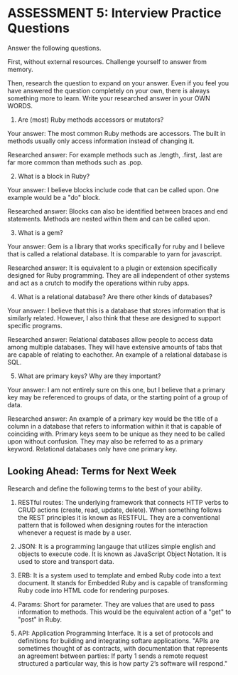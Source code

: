 # ASSESSMENT 5: Interview Practice Questions
Answer the following questions.

First, without external resources. Challenge yourself to answer from memory.

Then, research the question to expand on your answer. Even if you feel you have answered the question completely on your own, there is always something more to learn. Write your researched answer in your OWN WORDS.

1. Are (most) Ruby methods accessors or mutators?

  Your answer: The most common Ruby methods are accessors. The built in methods usually only access information instead of changing it.

  Researched answer: For example methods such as .length, .first, .last are far more common than methods such as .pop.



2. What is a block in Ruby?

  Your answer: I believe blocks include code that can be called upon. One example would be a "do" block.

  Researched answer: Blocks can also be identified between braces and end statements. Methods are nested within them and can be called upon.



3. What is a gem?

  Your answer: Gem is a library that works specifically for ruby and I believe that is called a relational database. It is comparable to yarn for javascript.

  Researched answer: It is equivalent to a plugin or extension specifically designed for Ruby programming. They are all independent of other systems and act as a crutch to modify the operations within ruby apps.



4. What is a relational database? Are there other kinds of databases?

  Your answer: I believe that this is a database that stores information that is similarly related. However, I also think that these are designed to support specific programs.

  Researched answer: Relational databases allow people to access data among multiple databases. They will have extensive amounts of tabs that are capable of relating to eachother. An example of a relational database is SQL.



5. What are primary keys? Why are they important?

  Your answer: I am not entirely sure on this one, but I believe that a primary key may be referenced to groups of data, or the starting point of a group of data.

  Researched answer: An example of a primary key would be the title of a column in a database that refers to information within it that is capable of coinciding with. Primary keys seem to be unique as they need to be called upon without confusion. They may also be referred to as a primary keyword. Relational databases only have one primary key.



## Looking Ahead: Terms for Next Week
Research and define the following terms to the best of your ability.

1. RESTful routes: The underlying framework that connects HTTP verbs to CRUD actions (create, read, update, delete). When something follows the REST principles it is known as RESTFUL. They are a conventional pattern that is followed when designing routes for the interaction whenever a request is made by a user.

2. JSON: It is a programming langauge that utilizes simple english and objects to execute code. It is known as JavaScript Object Notation. It is used to store and transport data.

3. ERB: It is a system used to template and embed Ruby code into a text document. It stands for Embedded Ruby and is capable of transforming Ruby code into HTML code for rendering purposes.

4. Params: Short for parameter. They are values that are used to pass information to methods. This would be the equivalent action of a "get" to "post" in Ruby.

5. API: Application Programming Interface. It is a set of protocols and definitions for building and integrating softare applications. "APIs are sometimes thought of as contracts, with documentation that represents an agreement between parties: If party 1 sends a remote request structured a particular way, this is how party 2’s software will respond."
